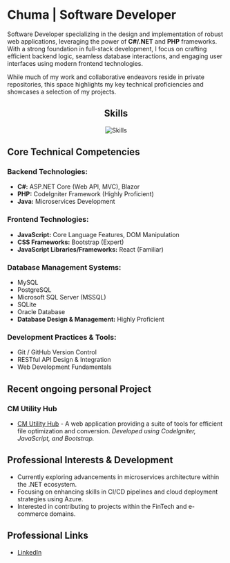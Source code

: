 # Chuma | Software Developer

Software Developer specializing in the design and implementation of robust web applications, leveraging the power of **C#/.NET** and **PHP** frameworks. With a strong foundation in full-stack development, I focus on crafting efficient backend logic, seamless database interactions, and engaging user interfaces using modern frontend technologies.

While much of my work and collaborative endeavors reside in private repositories, this space highlights my key technical proficiencies and showcases a selection of my projects.

<div align="center">
<h2>Skills</h2>
<img src="https://skillicons.dev/icons?i=go,php,javascript,react,bootstrap,mysql,postgresql,sqlite,git,github,java" alt="Skills">
</div>

## Core Technical Competencies

### Backend Technologies:
* **C#:** ASP.NET Core (Web API, MVC), Blazor
* **PHP:** CodeIgniter Framework (Highly Proficient)
* **Java:** Microservices Development

### Frontend Technologies:
* **JavaScript:** Core Language Features, DOM Manipulation
* **CSS Frameworks:** Bootstrap (Expert)
* **JavaScript Libraries/Frameworks:** React (Familiar)

### Database Management Systems:
* MySQL
* PostgreSQL
* Microsoft SQL Server (MSSQL)
* SQLite
* Oracle Database
* **Database Design & Management:** Highly Proficient

### Development Practices & Tools:
* Git / GitHub Version Control
* RESTful API Design & Integration
* Web Development Fundamentals

## Recent ongoing personal Project
### CM Utility Hub
* [CM Utility Hub](https://www.cmutilityhub.com) - A web application providing a suite of tools for efficient file optimization and conversion. *Developed using CodeIgniter, JavaScript, and Bootstrap.*

## Professional Interests & Development
* Currently exploring advancements in microservices architecture within the .NET ecosystem.
* Focusing on enhancing skills in CI/CD pipelines and cloud deployment strategies using Azure.
* Interested in contributing to projects within the FinTech and e-commerce domains.

## Professional Links
* [LinkedIn](https://www.linkedin.com/in/chuma-m-hango-0a41a117b/)
